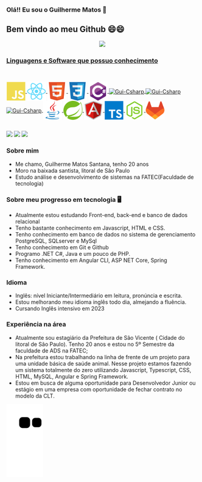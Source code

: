 ### Olá!! Eu sou o Guilherme Matos 👋

## Bem vindo ao meu Github 😄😄

<div align="center">
  <a href="https://github.com/guiiihhmatos">
  <img height="180em" src="https://github-readme-stats.vercel.app/api/top-langs/?username=guiiihhmatos&layout=compact&langs_count=7&theme=dracula"/>
</div>
  
  ### Linguagens e Software que possuo conhecimento
  
  ##
  
<div style="display: inline_block"><br>
  <img align="center" alt="Gui-Js" height="50" width="50" src="https://raw.githubusercontent.com/devicons/devicon/master/icons/javascript/javascript-plain.svg">
  <img align="center" alt="Gui-React" height="50" width="50" src="https://raw.githubusercontent.com/devicons/devicon/master/icons/react/react-original.svg">
  <img align="center" alt="Gui-HTML" height="50" width="50" src="https://raw.githubusercontent.com/devicons/devicon/master/icons/html5/html5-original.svg">
  <img align="center" alt="Gui-CSS" height="50" width="50" src="https://raw.githubusercontent.com/devicons/devicon/master/icons/css3/css3-original.svg">
  <img align="center" alt="Gui-Csharp" height="50" width="50" src="https://raw.githubusercontent.com/devicons/devicon/master/icons/csharp/csharp-original.svg">
  <img align="center" alt="Gui-Csharp" height="50" width="50" src="https://cdn.jsdelivr.net/gh/devicons/devicon/icons/postgresql/postgresql-original-wordmark.svg">
  <img align="center" alt="Gui-Csharp" height="50" width="50" src="https://cdn.jsdelivr.net/gh/devicons/devicon/icons/vscode/vscode-plain.svg">
  <img align="center" alt="Gui-Csharp" height="50" width="50" src="https://cdn.jsdelivr.net/gh/devicons/devicon/icons/git/git-original.svg">
  <img align="center" alt="Gui-Csharp" height="50" width="50" src="https://github.com/devicons/devicon/blob/v2.15.1/icons/java/java-original.svg">
  <img align="center" alt="Gui-Csharp" height="50" width="50" src="https://github.com/devicons/devicon/blob/v2.15.1/icons/spring/spring-original.svg">
  <img align="center" alt="Gui-Csharp" height="50" width="50" src="https://github.com/devicons/devicon/blob/v2.15.1/icons/angularjs/angularjs-original.svg">
  <img align="center" alt="Gui-Csharp" height="50" width="50" src="https://github.com/devicons/devicon/blob/v2.15.1/icons/typescript/typescript-original.svg">
  <img align="center" alt="Gui-Csharp" height="50" width="50" src="https://github.com/devicons/devicon/blob/v2.15.1/icons/nodejs/nodejs-original.svg">
  <img align="center" alt="Gui-Csharp" height="50" width="50" src="https://github.com/devicons/devicon/blob/v2.15.1/icons/gitlab/gitlab-original.svg">
                                                                   
  
</div>
  
  ##
  
  <div> 
  <a href="https://www.instagram.com/guiihh_matos/" target="_blank"><img src="https://img.shields.io/badge/-Instagram-%23E4405F?style=for-the-badge&logo=instagram&logoColor=white" target="_blank"></a>
  <a href = "mailto:gui.santana.matos@gmail.com"><img src="https://img.shields.io/badge/-Gmail-%23333?style=for-the-badge&logo=gmail&logoColor=white" target="_blank"></a>
  <a href="https://www.linkedin.com/in/guilherme-matos-santana/" target="_blank"><img src="https://img.shields.io/badge/-LinkedIn-%230077B5?style=for-the-badge&logo=linkedin&logoColor=white" target="_blank"></a> 
 
</div>
  
### Sobre mim
- Me chamo, Guilherme Matos Santana, tenho 20 anos
- Moro na baixada santista, litoral de São Paulo
- Estudo análise e desenvolvimento de sistemas na FATEC(Faculdade de tecnologia)
  
### Sobre meu progresso em tecnologia 🖥️

- Atualmente estou estudando Front-end, back-end e banco de dados relacional
- Tenho bastante conhecimento em Javascript, HTML e CSS.
- Tenho conhecimento em banco de dados no sistema de gerenciamento PostgreSQL, SQLserver e MySql
- Tenho conhecimento em Git e Github
- Programo .NET C#, Java e um pouco de PHP.
- Tenho conhecimento em Angular CLI, ASP NET Core, Spring Framework.

### Idioma

- Inglês: nível Iniciante/Intermediário em leitura, pronúncia e escrita.
- Estou melhorando meu idioma inglês todo dia, almejando a fluência.
- Cursando Inglês intensivo em 2023


### Experiência na área

- Atualmente sou estagiário da Prefeitura de São Vicente ( Cidade do litoral de São Paulo). Tenho 20 anos e estou no 5º Semestre da faculdade de ADS na FATEC;
- Na prefeitura estou trabalhando na linha de frente de um projeto para uma unidade básica de saúde animal. Nesse projeto estamos fazendo um sistema totalmente do zero utilizando Javascript, Typescript, CSS, HTML, MySQL, Angular e Spring Framework.
- Estou em busca de alguma oportunidade para Desenvolvedor Junior ou estágio em uma empresa com oportunidade de fechar contrato no modelo da CLT.

<div>
  
  ![Snake animation](https://github.com/rafaballerini/rafaballerini/blob/output/github-contribution-grid-snake.svg)
  
</div>

<!--
**guiiihhmatos/guiiihhmatos** is a ✨ _special_ ✨ repository because its `README.md` (this file) appears on your GitHub profile.

Here are some ideas to get you started:

- 🔭 I’m currently working on ...
- 🌱 I’m currently learning ...
- 👯 I’m looking to collaborate on ...
- 🤔 I’m looking for help with ...
- 💬 Ask me about ...
- 📫 How to reach me: ...
- 😄 Pronouns: ...
- ⚡ Fun fact: ...
-->
